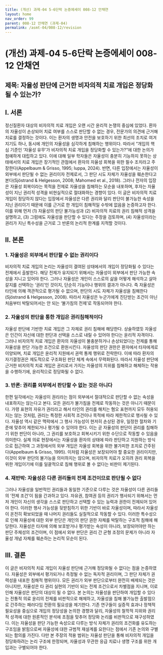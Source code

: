```yaml
---
title: (개선) 과제-04 5-6단락 논증에세이 008-12 안채연
layout: home
nav_order: 99
parent: 008-12 안채연 (과제-04)
permalink: /asmt-04/008-12/revision
---
```


# (개선) 과제-04 5-6단락 논증에세이 008-12 안채연 

## 제목: 자율성 판단에 근거한 비자의적 치료 개입은 정당화될 수 있는가?

## I. 서론

정신질환자 대상의 비자의적 치료 개입은 오랜 시간 윤리적 논쟁의 중심에 있었다. 환자의 자율성이 손상되어 치료 여부를 스스로 판단할 수 없는 경우, 전문가의 의견에 근거해 치료를 결정하는 것이다. 이는 환자의 생명과 안전을 보호하기 위한 최선의 조치로 여겨지기도 하나, 동시에 개인의 자율성을 심각하게 침해하는 행위이다. 따라서 “개입의 핵심 기준인 ‘자율성 유무’가 비자의적 치료 개입을 정당화할 수 있는가?”에 대한 논의가 첨예하게 대립하고 있다. 이에 대해 일부 학자들은 자율성이 충분히 기능하지 못하는 상태에서의 치료 개입은 장기적인 관점에서 환자의 자율성 회복을 위한 필수 조치라고 주장한다(Appelbaum & Grisso, 1995; Iuppa, 2024). 반면, 다른 입장에서는 자율성이 외부에서 판단될 수 없는 권리이자 전제로서, 그 판단 시도 자체가 자율성을 훼손한다고 본다(Sjöstrand & Helgesson, 2008; Mahomed et al., 2018). 그러나 전자의 입장은 자율성 회복이라는 목적을 전제로 자율성을 침해하는 모순을 내포하며, 후자는 자율성이 지닌 권리적 성격을 비현실적으로 절대화하는 경향이 있다. 이 글은 비자의적 치료 개입이 정당하지 않다는 입장에서 자율성은 다른 권리와 달리 판단이 불가능한 속성을 지닌 권리이기 때문에 이를 근거로 한 개입이 침해적일 수밖에 없음을 논증하고자 한다. 이를 위해 먼저 (1) 자율성의 판단 불가능성과 (2) 비자의적 치료의 권리 침해적 성격을 설명하고, (3) 그럼에도 자율성을 판단할 수 있다는 주장을 검토하며, (4) 자율성이라는 권리가 지닌 특수성을 근거로 그 반론의 논리적 한계를 지적할 것이다.

## II. 본론

### 1. 자율성은 외부에서 판단할 수 없는 권리이다

비자의적 치료 개입의 논리는 자율성이 결여된 상태에서의 개입이 정당화될 수 있다는 전제에서 출발한다. 해당 전제가 유지되기 위해서는 자율성이 외부에서 판단 가능한 속성을 지니고 있어야 한다. 그러나 자율성은 개인이 스스로의 삶을 어떻게 해석하고 살아갈지를 선택하는 ‘권리’인 것이지, 단순히 기능이나 행위의 결과가 아니다. 즉 자율성은 타인에 의해 객관적으로 평가될 수 없으며, 판단의 시도 자체가 자율성을 침해한다(Sjöstrand & Helgesson, 2008). 따라서 자율성은 누군가에게 진단받는 조건이 아닌 처음부터 박탈되어서는 안 되는 ‘불가침의 전제’로 작동되어야 한다.

### 2. 자율성의 판단을 통한 개입은 권리침해적이다

자율성 판단에 기반한 치료 개입은 그 자체로 권리 침해에 해당한다. 상술하였듯 자율성은 인간이 자신에 대한 판단과 선택을 스스로 내릴 수 있어야 한다는 윤리적 자격이다. 그러나 비자의적 치료 개입은 환자의 자율성이 불충분하거나 손상되었다는 전제를 통해 자율성을 판단 가능한 조건으로 환원시킨다. 자율성의 판단 권한은 환자에서 타자에게로 이양되며, 치료 개입은 윤리적 지원에서 권력 통제 행위로 전락한다. 이에 따라 환자의 자기결정권은 제도적으로 구조화된 판단 체계 속에서 무력화된다. 따라서 자율성 판단에 근거한 비자의적 치료 개입은 권리로서 가지는 자율성의 지위를 침해하고 해체하는 작용을 수행하기에, 윤리적으로 정당화될 수 없다.

### 3. 반론: 권리를 외부에서 판단할 수 없는 것은 아니다

한편 일각에서는 자율성이 권리라는 점이 외부에서 절대적으로 판단할 수 없는 속성을 내포하지는 않는다고 본다. 모든 권리가 불가침을 전제로 작동하는 것은 아니기 때문이다. 가령 표현의 자유가 권리라고 해서 타인의 권리를 해치는 혐오 표현까지 모두 허용되지는 않는 것처럼, 권리는 특정한 사회적 조건이나 목적에 따라 제한적으로 행사될 수 있다. 자율성 역시 같은 맥락에서 그 행사 가능성이 현저히 손상된 경우, 일정한 절차와 기준에 맞추어 제한되거나 평가될 수 있어야 한다. 이는 곧 자율성의 판단이 권리를 침해하기 위한 판단이 아니라, 그 권리를 보호하고 회복시키기 위한 수단으로 작동할 수 있음을 의미한다. 실제 의료 현장에서는 자율성을 환자의 상태에 따라 판단하고 지원하는 방식으로 접근하여 그 과정에서의 외부 개입은 자율성 회복을 위한 불가피한 조치로 간주된다(Appelbaum & Grisso, 1995). 이처럼 자율성은 보장되어야 할 중요한 권리이지만, 이것이 외부 판단의 불가능을 의미하지는 않으며, 비자의적 치료가 오히려 권리 회복을 위한 개입이기에 이를 일괄적으로 침해 행위로 볼 수 없다는 비판이 제기된다.

### 4. 재반박: 자율성은 다른 권리들의 전제 조건이므로 판단될 수 없다

그러나 자율성을 일반적인 권리들과 동일한 기준으로 다루는 것은 자율성이 다른 권리들의 ‘전제 조건’이 됨을 간과하고 있다. 자유권, 참여권 등의 권리가 행사되기 위해서는 먼저 개인이 자신의 생각을 스스로 판단하고 선택할 수 있는 능력과 권한이 전제되어 있어야 한다. 이러한 행사 가능성을 뒷받침하기 위한 기반이 바로 자율성이며, 따라서 자율성이 온전히 확보되었을 때 나머지 권리들도 실질적으로 작동할 수 있다. 이러한 특수성으로 인해 자율성에 대한 외부 판단은 개인의 판단 권한 자체를 박탈하는 구조적 침해에 해당한다. 자율성은 타자에 의해 보호받거나 평가받는 속성이 아니라, 보장되어야만 하는 판단 주체성의 조건이며, 이 점에서 외부 판단은 권리 간 균형 조정의 문제가 아니라 자율성 개념 자체를 훼손하는 논리적 모순이 된다.

## III. 결론

이 글은 비자의적 치료 개입이 자율성 판단에 근거해 정당화될 수 없다는 점을 논증하였다. 자율성은 외부에서 평가되거나 측정될 수 없는 독자적 권리이며, 그 판단 자체가 권력성을 내포한 침해적 행위이다. 모든 권리가 외부 판단으로부터 완전히 배제되는 것은 아니지만, 자율성은 타 권리 실현의 기반이 되는 전제 조건으로서 차별점을 지니며, 이로 인해 자율성은 판단의 대상이 될 수 없다. 본 논의는 자율성을 판단하여 개입할 수 있다는 전통적 의료 윤리의 전제를 비판적으로 해체하고, 자율성을 침해 불가능한 출발점으로 간주하는 패러다임 전환의 필요성을 제기한다. 기존 연구들이 실증적 효과나 정책적 필요성을 중심으로 개입의 정당성을 논의한 경향과 달리, 자율성의 철학적 지위와 권리적 성격에 대한 원론적인 분석에 초점을 맞추어 정당화 논리를 비판적으로 재구성하였다. 이는 자율성을 판단 가능한 속성으로 다루는 방식 자체가 권리의 조건화를 유도하는 구조임을 밝힘으로써 자율성에 대한 규범적 재설계를 요한다는 점에서 기존 논의와 구별되는 함의를 가진다. 다만 본 주장의 적용 범위는 자율성 판단을 통해 비자의적 개입을 정당화하려는 논리 구조에 한정되며, 자율성과 무관한 응급 치료나 생명 구조를 위한 개입과는 구별되어야 한다.